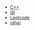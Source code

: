 * [C++](/01_C++/cover.md)
* [Qt](/02_Qt/cover.md)
* [Leetcode](/03_Leetcode/cover.md)
* [other](/04_other/cover.md)